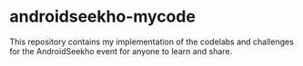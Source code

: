 # androidseekho-mycode
This repository contains my implementation of the codelabs and challenges for the AndroidSeekho event for anyone to learn and share.
